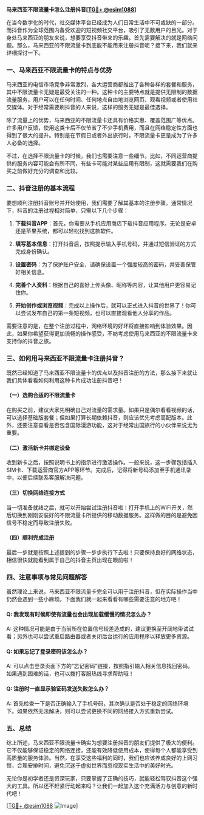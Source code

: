 **马来西亚不限流量卡怎么注册抖音[[TG💪+ @esim1088](https://t.me/s/esim1088)]**

在当今数字化的时代，社交媒体平台已经成为人们日常生活中不可或缺的一部分。而抖音作为全球范围内备受欢迎的短视频社交平台，吸引了无数用户的目光。对于身处马来西亚的朋友来说，想要享受抖音带来的乐趣，首先需要解决的就是网络问题。那么，马来西亚的不限流量卡到底能不能用来注册抖音呢？接下来，我们就来详细探讨一下。

### 一、马来西亚不限流量卡的特点与优势

马来西亚的电信市场竞争非常激烈，各大运营商都推出了各种各样的套餐和服务，其中不限流量卡无疑是最受关注的一种。这种卡的主要特点就是提供无限制的数据流量服务，用户可以在任何时间、任何地点自由地浏览网页、观看视频或者使用社交媒体。对于经常需要刷抖音的人来说，这样的服务无疑是最佳选择。

除了流量上的优势，马来西亚的不限流量卡还具有价格实惠、覆盖范围广等优点。许多用户反馈，使用这类卡后不仅节省了不少手机费用，而且在网络稳定性方面也得到了很大的提升。特别是在节假日或者外出旅行时，不限流量卡更是成为了许多人必备的选择。

不过，在选择不限流量卡的时候，我们也需要注意一些细节。比如，不同运营商提供的服务内容可能会有所不同，有些卡可能对某些应用有限制，这就需要我们在购买之前做好充分的调查和比较。

### 二、抖音注册的基本流程

要想顺利注册抖音账号并开始使用，我们需要了解其基本的注册步骤。通常情况下，抖音的注册过程相对简单，只需以下几个步骤：

1. **下载抖音APP**：首先，你需要从手机应用商店下载抖音应用程序。无论是安卓还是苹果系统，都可以轻松找到这款软件。
   
2. **填写基本信息**：打开抖音后，按照提示输入手机号码，并通过短信验证的方式完成身份确认。

3. **设置密码**：为了保护账户安全，请确保设置一个强度较高的密码，并妥善保管好相关信息。

4. **完善个人资料**：根据自己的喜好上传头像、昵称等内容，让其他用户更容易记住你。

5. **开始创作或浏览视频**：完成以上操作后，就可以正式进入抖音的世界了！你可以尝试发布自己的第一条短视频，也可以直接观看他人分享的作品。

需要注意的是，在整个注册过程中，网络环境的好坏将直接影响到体验效果。因此，如果你希望获得更加流畅的操作感受，不妨考虑使用马来西亚的不限流量卡来支持你的抖音之旅。

### 三、如何用马来西亚不限流量卡注册抖音？

既然已经知道了马来西亚不限流量卡的优点以及抖音注册的方法，那么接下来就让我们具体看看如何利用这种卡片成功注册抖音吧！

#### （一）选购合适的不限流量卡

在购买之前，建议大家先明确自己对流量的需求量。如果只是偶尔看看视频的话，可以选择基础版套餐；但如果打算长期依赖抖音，则应该优先考虑高配版本。此外，还要注意查看是否包含国际漫游功能，这对于经常出国旅行的小伙伴来说尤为重要。

#### （二）激活新卡并绑定设备

收到新卡之后，按照说明书上的指示进行激活操作。一般来说，这一步骤包括插入SIM卡、下载运营商官方APP等环节。完成后，记得将新号码添加至手机通讯录中，以便后续联系客服解决问题。

#### （三）切换网络连接方式

当一切准备就绪之后，就可以开始尝试注册抖音啦！打开手机上的WiFi开关，然后切换到刚刚安装好的不限流量卡所提供的移动数据服务。这样做的目的是避免因信号不稳定而导致注册失败。

#### （四）顺利完成注册

最后一步就是按照上述提到的步骤一步步执行下去啦！只要保持良好的网络状态，相信很快就能看到属于自己的抖音主页出现在眼前啦！

### 四、注意事项与常见问题解答

虽然理论上来说，马来西亚不限流量卡完全可以用于注册抖音，但在实际操作当中仍然会遇到一些小麻烦。下面我们就一起来看看有哪些需要注意的地方吧！

#### Q: 我发现有时候即使有流量也会出现加载缓慢的情况怎么办？
A: 这种情况可能是由于当前所在位置信号较差造成的，建议更换至开阔地带试试看；另外也可以尝试重启路由器或者关闭后台运行的应用程序以释放更多资源。

#### Q: 如果忘记了登录密码该怎么办？
A: 可以点击登录页面下方的“忘记密码”链接，按照指引输入相关信息找回密码。如果遇到困难的话，也可以拨打客服热线寻求帮助哦！

#### Q: 注册时一直显示验证码发送失败怎么办？
A: 首先检查一下是否正确输入了手机号码，其次确认是否处于稳定的网络环境下。如果依然无法解决，则可以尝试更换不同的网络接入方式重新尝试。

### 五、总结

综上所述，马来西亚不限流量卡确实为想要注册抖音的朋友们提供了极大的便利。它不仅能够保证稳定的网络连接，还能有效降低使用成本，使得每个人都能享受到高质量的服务体验。当然，在享受这些福利的同时，我们也应该养成良好的上网习惯，合理安排时间，避免沉迷于虚拟世界而忽视现实生活中的美好时光。

无论你是初学者还是资深玩家，只要掌握了正确的技巧，就能轻松驾驭抖音这个强大的工具。所以还不赶紧行动起来吗？让我们一起加入这个充满活力与创意的新时代吧！

[[TG💪+ @esim1088](https://t.me/s/esim1088) ![Image](https://i.postimg.cc/4NQfJmqS/Snipaste-2025-05-13-00-14-12.png)]